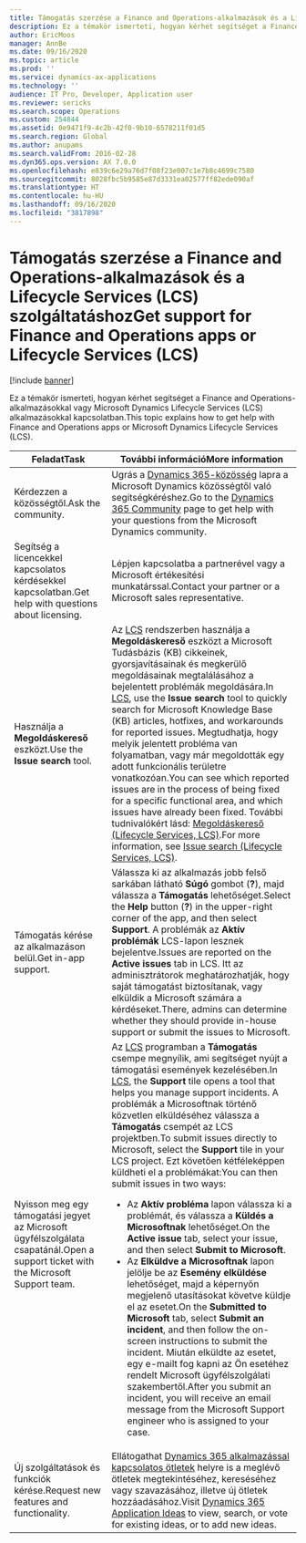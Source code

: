 ```yaml
---
title: Támogatás szerzése a Finance and Operations-alkalmazások és a Lifecycle Services (LCS) szolgáltatáshoz
description: Ez a témakör ismerteti, hogyan kérhet segítséget a Finance and Operations-alkalmazásokkal vagy Microsoft Dynamics Lifecycle Services (LCS) alkalmazásokkal kapcsolatban.
author: EricMoos
manager: AnnBe
ms.date: 09/16/2020
ms.topic: article
ms.prod: ''
ms.service: dynamics-ax-applications
ms.technology: ''
audience: IT Pro, Developer, Application user
ms.reviewer: sericks
ms.search.scope: Operations
ms.custom: 254844
ms.assetid: 0e9471f9-4c2b-42f0-9b10-6578211f01d5
ms.search.region: Global
ms.author: anupams
ms.search.validFrom: 2016-02-28
ms.dyn365.ops.version: AX 7.0.0
ms.openlocfilehash: e839c6e29a76d7f08f23e007c1e7b8c4699c7580
ms.sourcegitcommit: 8028fbc5b9585e87d3331ea02577ff82ede090af
ms.translationtype: HT
ms.contentlocale: hu-HU
ms.lasthandoff: 09/16/2020
ms.locfileid: "3817898"
---
```

# <a name="get-support-for-finance-and-operations-apps-or-lifecycle-services-lcs"></a><span data-ttu-id="84103-103">Támogatás szerzése a Finance and Operations-alkalmazások és a Lifecycle Services (LCS) szolgáltatáshoz</span><span class="sxs-lookup"><span data-stu-id="84103-103">Get support for Finance and Operations apps or Lifecycle Services (LCS)</span></span>

[!include [banner](../includes/banner.md)]

<span data-ttu-id="84103-104">Ez a témakör ismerteti, hogyan kérhet segítséget a Finance and Operations-alkalmazásokkal vagy Microsoft Dynamics Lifecycle Services (LCS) alkalmazásokkal kapcsolatban.</span><span class="sxs-lookup"><span data-stu-id="84103-104">This topic explains how to get help with Finance and Operations apps or Microsoft Dynamics Lifecycle Services (LCS).</span></span> 

<table>
<thead>
<tr>
<th><span data-ttu-id="84103-105">Feladat</span><span class="sxs-lookup"><span data-stu-id="84103-105">Task</span></span></th>
<th><span data-ttu-id="84103-106">További információ</span><span class="sxs-lookup"><span data-stu-id="84103-106">More information</span></span></th>
</tr>
</thead>
<tbody>
<tr>
<td><span data-ttu-id="84103-107">Kérdezzen a közösségtől.</span><span class="sxs-lookup"><span data-stu-id="84103-107">Ask the community.</span></span></td>
<td><span data-ttu-id="84103-108">Ugrás a <a href="https://community.dynamics.com/">Dynamics 365-közösség</a> lapra a Microsoft Dynamics közösségtől való segítségkéréshez.</span><span class="sxs-lookup"><span data-stu-id="84103-108">Go to the <a href="https://community.dynamics.com/">Dynamics 365 Community</a> page to get help with your questions from the Microsoft Dynamics community.</span></span></td>
</tr>
<tr>
<td><span data-ttu-id="84103-109">Segítség a licencekkel kapcsolatos kérdésekkel kapcsolatban.</span><span class="sxs-lookup"><span data-stu-id="84103-109">Get help with questions about licensing.</span></span></td>
<td><span data-ttu-id="84103-110">Lépjen kapcsolatba a partnerével vagy a Microsoft értékesítési munkatárssal.</span><span class="sxs-lookup"><span data-stu-id="84103-110">Contact your partner or a Microsoft sales representative.</span></span></td>
</tr>
<tr>
<td><span data-ttu-id="84103-111">Használja a <strong>Megoldáskereső</strong> eszközt.</span><span class="sxs-lookup"><span data-stu-id="84103-111">Use the <strong>Issue search</strong> tool.</span></span></td>
<td><span data-ttu-id="84103-112">Az <a href="https://lcs.dynamics.com/">LCS</a> rendszerben használja a <strong>Megoldáskereső</strong> eszközt a Microsoft Tudásbázis (KB) cikkeinek, gyorsjavításainak és megkerülő megoldásainak megtalálásához a bejelentett problémák megoldására.</span><span class="sxs-lookup"><span data-stu-id="84103-112">In <a href="https://lcs.dynamics.com/">LCS</a>, use the <strong>Issue search</strong> tool to quickly search for Microsoft Knowledge Base (KB) articles, hotfixes, and workarounds for reported issues.</span></span> <span data-ttu-id="84103-113">Megtudhatja, hogy melyik jelentett probléma van folyamatban, vagy már megoldották egy adott funkcionális területre vonatkozóan.</span><span class="sxs-lookup"><span data-stu-id="84103-113">You can see which reported issues are in the process of being fixed for a specific functional area, and which issues have already been fixed.</span></span> <span data-ttu-id="84103-114">További tudnivalókért lásd: <a href="issue-search-lcs.md">Megoldáskereső (Lifecycle Services, LCS)</a>.</span><span class="sxs-lookup"><span data-stu-id="84103-114">For more information, see <a href="issue-search-lcs.md">Issue search (Lifecycle Services, LCS)</a>.</span></span></td>
</tr>
<tr>
<td><span data-ttu-id="84103-115">Támogatás kérése az alkalmazáson belül.</span><span class="sxs-lookup"><span data-stu-id="84103-115">Get in-app support.</span></span></td>
<td><span data-ttu-id="84103-116">Válassza ki az alkalmazás jobb felső sarkában látható <strong>Súgó</strong> gombot (<strong>?</strong>), majd válassza a <strong>Támogatás</strong> lehetőséget.</span><span class="sxs-lookup"><span data-stu-id="84103-116">Select the <strong>Help</strong> button (<strong>?</strong>) in the upper-right corner of the app, and then select <strong>Support</strong>.</span></span> <span data-ttu-id="84103-117">A problémák az <strong>Aktív problémák</strong> LCS-lapon lesznek bejelentve.</span><span class="sxs-lookup"><span data-stu-id="84103-117">Issues are reported on the <strong>Active issues</strong> tab in LCS.</span></span> <span data-ttu-id="84103-118">Itt az adminisztrátorok meghatározhatják, hogy saját támogatást biztosítanak, vagy elküldik a Microsoft számára a kérdéseket.</span><span class="sxs-lookup"><span data-stu-id="84103-118">There, admins can determine whether they should provide in-house support or submit the issues to Microsoft.</span></span></td>
</tr>
<tr>
<td><span data-ttu-id="84103-119">Nyisson meg egy támogatási jegyet az Microsoft ügyfélszolgálata csapatánál.</span><span class="sxs-lookup"><span data-stu-id="84103-119">Open a support ticket with the Microsoft Support team.</span></span></td>
<td><span data-ttu-id="84103-120">Az <a href="https://lcs.dynamics.com/">LCS</a> programban a <strong>Támogatás</strong> csempe megnyílik, ami segítséget nyújt a támogatási események kezelésében.</span><span class="sxs-lookup"><span data-stu-id="84103-120">In <a href="https://lcs.dynamics.com/">LCS</a>, the <strong>Support</strong> tile opens a tool that helps you manage support incidents.</span></span> <span data-ttu-id="84103-121">A problémák a Microsoftnak történő közvetlen elküldéséhez válassza a <strong>Támogatás</strong> csempét az LCS projektben.</span><span class="sxs-lookup"><span data-stu-id="84103-121">To submit issues directly to Microsoft, select the <strong>Support</strong> tile in your LCS project.</span></span> <span data-ttu-id="84103-122">Ezt követően kétféleképpen küldheti el a problémákat:</span><span class="sxs-lookup"><span data-stu-id="84103-122">You can then submit issues in two ways:</span></span>
<ul>
<li><span data-ttu-id="84103-123">Az <strong>Aktív probléma</strong> lapon válassza ki a problémát, és válassza a <strong>Küldés a Microsoftnak</strong> lehetőséget.</span><span class="sxs-lookup"><span data-stu-id="84103-123">On the <strong>Active issue</strong> tab, select your issue, and then select <strong>Submit to Microsoft</strong>.</span></span></li>
<li><span data-ttu-id="84103-124">Az <strong>Elküldve a Microsoftnak</strong> lapon jelölje be az <strong>Esemény elküldése</strong> lehetőséget, majd a képernyőn megjelenő utasításokat követve küldje el az esetet.</span><span class="sxs-lookup"><span data-stu-id="84103-124">On the <strong>Submitted to Microsoft</strong> tab, select <strong>Submit an incident</strong>, and then follow the on-screen instructions to submit the incident.</span></span> <span data-ttu-id="84103-125">Miután elküldte az esetet, egy e-mailt fog kapni az Ön esetéhez rendelt Microsoft ügyfélszolgálati szakembertől.</span><span class="sxs-lookup"><span data-stu-id="84103-125">After you submit an incident, you will receive an email message from the Microsoft Support engineer who is assigned to your case.</span></span></li>
</ul>
</td>
</tr>
<tr>
<td><span data-ttu-id="84103-126">Új szolgáltatások és funkciók kérése.</span><span class="sxs-lookup"><span data-stu-id="84103-126">Request new features and functionality.</span></span></td>
<td><span data-ttu-id="84103-127">Ellátogathat <a href="https://experience.dynamics.com/ideas/">Dynamics 365 alkalmazással kapcsolatos ötletek</a> helyre is a meglévő ötletek megtekintéséhez, kereséséhez vagy szavazásához, illetve új ötletek hozzáadásához.</span><span class="sxs-lookup"><span data-stu-id="84103-127">Visit <a href="https://experience.dynamics.com/ideas/">Dynamics 365 Application Ideas</a> to view, search, or vote for existing ideas, or to add new ideas.</span></span></td>
</tr>
</tbody>
</table>

